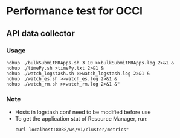 # Performance test for OCCI
## API data collector
### Usage
```
nohup ./bulkSubmitMRApps.sh 3 10 >>bulkSubmitMRApps.log 2>&1 &
nohup ./timePy.sh >timePy.txt 2>&1 &
nohup ./watch_logstash.sh >>watch_logstash.log 2>&1 &
nohup ./watch_es.sh >>watch_es.log 2>&1 &
nohup ./watch_rm.sh >>watch_rm.log 2>&1 &"
```
### Note
- Hosts in logstash.conf need to be modified before use
- To get the application stat of Resource Manager, run: 
    ```
    curl localhost:8088/ws/v1/cluster/metrics"
    ```
